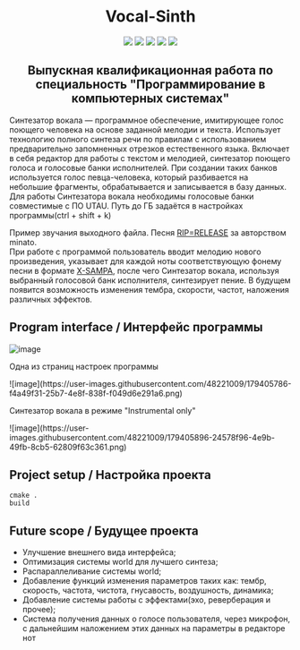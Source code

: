 <h1 align="center">Vocal-Sinth</h1> 

<p align="center">
<img src="https://img.shields.io/badge/Developed%20by-Aleksey%20Bubnov-green.svg" >
<img src="https://img.shields.io/badge/C%2B%2B-2020-green.svg" >
<img src="https://img.shields.io/badge/Qt-5.15.2-green.svg" >
<img src="https://badges.frapsoft.com/os/v1/open-source.svg?v=103.svg" >
<img src="https://img.shields.io/github/stars/PorisulkiP/Vocal-Sinth.svg?style=flat">
</p>

<h2 align="center"> 
Выпускная квалификационная работа по специальность 
"Программирование в компьютерных системах" 
</h2>

<p>
Синтезатор вокала — программное обеспечение, имитирующее голос поющего человека на основе заданной мелодии и текста. Использует технологию полного синтеза речи по правилам с использованием предварительно запомненных отрезков естественного языка. Включает в себя редактор для работы с текстом и мелодией, синтезатор поющего голоса и голосовые банки исполнителей. При создании таких банков используется голос певца-человека, который разбивается на небольшие фрагменты, обрабатывается и записывается в базу данных.
Для работы Синтезатора вокала необходимы голосовые банки совместимые с ПО UTAU. Путь до ГБ задаётся в настройках программы(ctrl + shift + k)
</p>

Пример звучания выходного файла. Песня 
[RIP=RELEASE](https://user-images.githubusercontent.com/48221009/179393368-46abdb1f-4692-407b-b9b7-43380da3993c.mp4)
за авторством minato.
<br>
При работе с программой пользователь вводит мелодию нового произведения, указывает для каждой ноты соответствующую фонему песни в формате 
[X-SAMPA](https://wikipedia.org/wiki/X-SAMPA), после чего Синтезатор вокала, используя выбранный голосовой банк исполнителя, синтезирует пение. В будущем появится возможность изменения тембра, скорости, частот, наложения различных эффектов.

<h2> Program interface / Интерфейс программы </h2>

![image](https://user-images.githubusercontent.com/48221009/179405775-6b77bb0a-1aa3-46b8-8998-f27b297dc553.png)
<p>Одна из страниц настроек программы</p>
![image](https://user-images.githubusercontent.com/48221009/179405786-f4a49f31-25b7-4e8f-838f-f049d6e291a6.png)
<p>Синтезатор вокала в режиме "Instrumental only"</p>
![image](https://user-images.githubusercontent.com/48221009/179405896-24578f96-4e9b-49fb-8cb5-62809f63c361.png)

<h2> Project setup / Настройка проекта  </h2>

```
cmake .
build
```

<h2> Future scope / Будущее проекта </h2>

- Улучшение внешнего вида интерфейса;
- Оптимизация системы world для лучшего синтеза;
- Распараллеливание системы world;
- Добавление функций изменения параметров таких как: тембр, скорость, частота, чистота, гнусавость, воздушность, динамика;
- Добавление системы работы с эффектами(эхо, реверберация и прочее);
- Система получения данных о голосе пользователя, через микрофон, с дальнейшим наложением этих данных на параметры в редакторе нот
